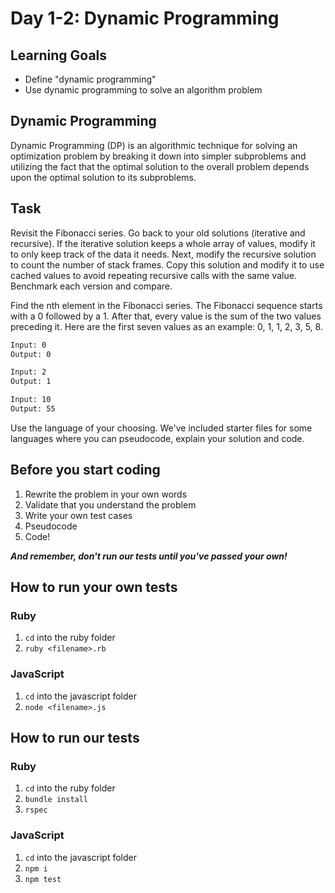 # Day 1-2: Dynamic Programming

## Learning Goals

- Define "dynamic programming"
- Use dynamic programming to solve an algorithm problem

## Dynamic Programming

Dynamic Programming (DP) is an algorithmic technique for solving an optimization
problem by breaking it down into simpler subproblems and utilizing the fact that
the optimal solution to the overall problem depends upon the optimal solution to
its subproblems.

## Task

Revisit the Fibonacci series. Go back to your old solutions (iterative and
recursive). If the iterative solution keeps a whole array of values, modify it
to only keep track of the data it needs. Next, modify the recursive solution to
count the number of stack frames. Copy this solution and modify it to use cached
values to avoid repeating recursive calls with the same value. Benchmark each
version and compare.

Find the nth element in the Fibonacci series. The Fibonacci sequence starts with
a 0 followed by a 1. After that, every value is the sum of the two values
preceding it. Here are the first seven values as an example: 0, 1, 1, 2, 3, 5, 8.

```txt
Input: 0
Output: 0

Input: 2
Output: 1

Input: 10
Output: 55
```

Use the language of your choosing. We've included starter files for some
languages where you can pseudocode, explain your solution and code.

## Before you start coding

1. Rewrite the problem in your own words
2. Validate that you understand the problem
3. Write your own test cases
4. Pseudocode
5. Code!

**_And remember, don't run our tests until you've passed your own!_**

## How to run your own tests

### Ruby

1. `cd` into the ruby folder
2. `ruby <filename>.rb`

### JavaScript

1. `cd` into the javascript folder
2. `node <filename>.js`

## How to run our tests

### Ruby

1. `cd` into the ruby folder
2. `bundle install`
3. `rspec`

### JavaScript

1. `cd` into the javascript folder
2. `npm i`
3. `npm test`

